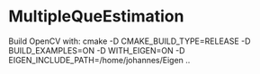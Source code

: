 MultipleQueEstimation
=====================

Build OpenCV with: cmake -D CMAKE_BUILD_TYPE=RELEASE -D BUILD_EXAMPLES=ON -D WITH_EIGEN=ON -D EIGEN_INCLUDE_PATH=/home/johannes/Eigen ..

